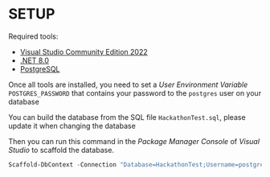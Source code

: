 # SETUP

Required tools:
- [Visual Studio Community Edition 2022](https://visualstudio.microsoft.com/vs/community/)
- [.NET 8.0](https://dotnet.microsoft.com/en-us/download/dotnet/8.0)
- [PostgreSQL](https://www.postgresql.org/download/)

Once all tools are installed, you need to set a *User Environment Variable* `POSTGRES_PASSWORD` that contains your password to the `postgres` user on your database

You can build the database from the SQL file `HackathonTest.sql`, please update it when changing the database

Then you can run this command in the *Package Manager Console* of *Visual Studio* to scaffold the database.
```PowerShell
Scaffold-DbContext -Connection "Database=HackathonTest;Username=postgres;Host=127.0.0.1;Password=$env:POSTGRES_PASSWORD;Persist Security Info=True" -Namespace HackathonTest.Entities -OutputDir Entities -Context HackathonTestContext -ContextDir Database -ContextNamespace HackathonTest.Database -Force -Provider Npgsql.EntityFrameworkCore.PostgreSQL
```